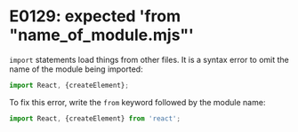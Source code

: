 # E0129: expected 'from "name_of_module.mjs"'

`import` statements load things from other files. It is a syntax error to omit
the name of the module being imported:

```javascript
import React, {createElement};
```

To fix this error, write the `from` keyword followed by the module name:

```javascript
import React, {createElement} from 'react';
```
